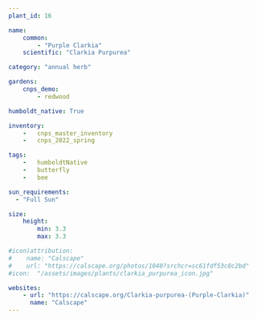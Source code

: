 ```yaml
---
plant_id: 16

name: 
    common: 
        - "Purple Clarkia"  
    scientific: "Clarkia Purpurea"  

category: "annual herb"

gardens:
    cnps_demo:
        - redwood

humboldt_native: True

inventory: 
    -   cnps_master_inventory
    -   cnps_2022_spring

tags:  
    -   humboldtNative
    -   butterfly
    -   bee

sun_requirements:
  - "Full Sun"

size:
    height: 
        min: 3.3
        max: 3.3

#icon)attribution: 
#    name: "Calscape"
#    url: "https://calscape.org/photos/1040?srchcr=sc61fdf53c8c2bd"
#icon:  "/assets/images/plants/clarkia_purpurea_icon.jpg"

websites:
    - url: "https://calscape.org/Clarkia-purpurea-(Purple-Clarkia)"
      name: "Calscape"
---
```


